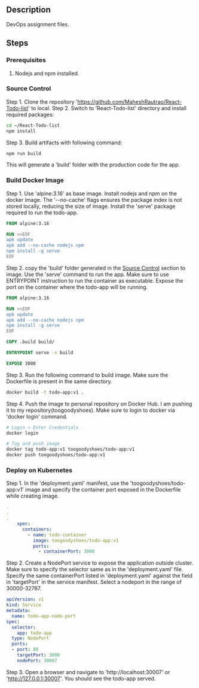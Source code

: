 ## Description
DevOps assignment files.

## Steps

### Prerequisites
1. Nodejs and npm installed.

### Source Control
Step 1. Clone the repository 'https://github.com/MaheshRautrao/React-Todo-list' to local.
Step 2. Switch to 'React-Todo-list' directory and install required packages:
```sh
cd ~/React-Todo-list
npm install
```
Step 3. Build artifacts with following command:
```sh
npm run build
```
This will generate a 'build' folder with the production code for the app.

### Build Docker Image
Step 1. Use 'alpine:3.16' as base image. Install nodejs and npm on the docker image. The '--no-cache' flags ensures the package index is not stored locally, reducing the size of image. Install the 'serve' package required to run the todo-app.
```Dockerfile
FROM alpine:3.16

RUN <<EOF
apk update
apk add --no-cache nodejs npm
npm install -g serve
EOF
```

Step 2.  copy the 'build' folder generated in the [Source Control](#source-control) section to image. Use the 'serve' command to run the app. Make sure to use ENTRYPOINT instruction to run the container as executable. Expose the port on the container where the todo-app will be running.
```Dockerfile
FROM alpine:3.16

RUN <<EOF
apk update
apk add --no-cache nodejs npm
npm install -g serve
EOF

COPY .build build/

ENTRYPOINT serve -s build

EXPOSE 3000
```

Step 3. Run the following command to build image. Make sure the Dockerfile is present in the same directory.
```sh
docker build -t todo-app:v1 .
```

Step 4. Push the image to personal repository on Docker Hub. I am pushing it to my repository(toogoodyshoes). Make sure to login to docker via 'docker login' command.
```sh
# Login > Enter Credentials
docker login

# Tag and push image
docker tag todo-app:v1 toogoodyshoes/todo-app:v1
docker push toogoodyshoes/todo-app:v1
```

### Deploy on Kubernetes
Step 1. In the 'deployment.yaml' manifest, use the 'toogoodyshoes/todo-app:v1' image and specify the container port exposed in the Dockerfile while creating image.
```yaml
.
.
.
    spec:
      containers:
        - name: todo-container
          image: toogoodyshoes/todo-app:v1
          ports:
            - containerPort: 3000
```

Step 2. Create a NodePort service to expose the application outside cluster. Make sure to specify the selector same as in the 'deployment.yaml' file. Specify the same containerPort listed in 'deployment.yaml' against the field in 'targetPort' in the service manifest. Select a nodeport in the range of 30000-32767.
```yaml
apiVersion: v1
kind: Service
metadata:
  name: todo-app-node-port
spec:
  selector:
    app: todo-app
  type: NodePort
  ports:
  - port: 80
    targetPort: 3000
    nodePort: 30007
```

Step 3. Open a browser and navigate to 'http://localhost:30007' or 'http://127.0.0.1:30007'. You should see the todo-app served.